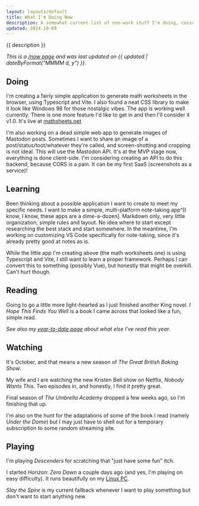 ```yaml
---
layout: layouts/default
title: What I'm Doing Now
description: A somewhat current list of non-work stuff I'm doing, consuming, or being entertained by.
updated: 2024-10-09
---
```


{{ description }}

*This is a [/now page](https://nownownow.com/about) and was last updated on {{ updated | dateByFormat("MMMM d, y") }}.*

## Doing

I'm creating a fairly simple application to generate math worksheets in the browser, using Typescript and Vite. I also found a neat CSS library to make it look like Windows 98 for those nostalgic vibes. The app is working well currently. There is one more feature I'd like to get in and then I'll consider it v1.0. It's live at [mathsheets.net](https://www.mathsheets.net)

I'm also working on a dead simple web app to generate images of Mastodon posts. Sometimes I want to share an image of a post/status/toot/whatever they're called, and screen-shotting and cropping is not ideal. This will use the Mastodon API. It's at the MVP stage now, everything is done client-side. I'm considering creating an API to do this backend, because CORS is a pain. It can be my first SaaS (screenshots as a service)!

## Learning

Been thinking about a possible application I want to create to meet my specific needs. I want to make a simple, multi-platform note-taking app^[I know, I know, these apps are a dime-a-dozen]. Markdown only, very little organization, simple rules and layout. No idea where to start except researching the best stack and start somewhere. In the meantime, I'm working on customizing VS Code specifically for note-taking, since it's already pretty good at notes as is.

While the little app I'm creating above (the math worksheets one) is using Typescript and Vite, I still want to learn a proper framework. Perhaps I can convert this to something (possibly Vue), but honestly that might be overkill. Can't hurt though.

## Reading

Going to go a little more light-hearted as I just finished another King novel. *I Hope This Finds You Well* is a book I came across that looked like a fun, simple read.

*See also my [year-to-date page](/posts/2024/books-of-2024/) about what else I've read this year.*

## Watching

It's October, and that means a new season of *The Great British Baking Show*.

My wife and I are watching the new Kristen Bell show on Netflix, *Nobody Wants This*. Two episodes in, and honestly, I find it pretty great.

Final season of *The Umbrella Academy* dropped a few weeks ago, so I'm finishing that up.

I'm also on the hunt for the adaptations of some of the book I read (namely *Under the Dome*) but I may just have to shell out for a temporary subscription to some random streaming site.

## Playing

I'm playing *Descenders* for scratching that "just have some fun" itch. 

I started *Horizon: Zero Dawn* a couple days ago (and yes, I'm playing on easy difficulty). It runs beautifully on my [Linux PC](/posts/2024/building-a-new-pc-in-2024/).

*Slay the Spire* is my current fallback whenever I want to play something but don't want to start anything new.
